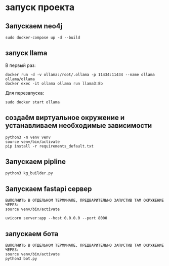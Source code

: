 # запуск проекта

## Запускаем neo4j
    sudo docker-compose up -d --build

## запуск llama 

В первый раз:  

    docker run -d -v ollama:/root/.ollama -p 11434:11434 --name ollama ollama/ollama  
    docker exec -it ollama ollama run llama3:8b  

Для перезапуска:

    sudo docker start ollama

## создаём виртуальное окружение и устанавливаем необходимые зависимости
    
    python3 -m venv venv
    source venv/bin/activate
    pip install -r requirements_default.txt

## Запускаем pipline
    python3 kg_builder.py

## Запускаем fastapi сервер 

    ВЫПОЛНИТЬ В ОТДЕЛЬНОМ ТЕРМИНАЛЕ, ПРЕДВАРИТЕЛЬНО ЗАПУСТИВ ТАМ ОКРУЖЕНИЕ ЧЕРЕЗ:
    source venv/bin/activate

    uvicorn server:app --host 0.0.0.0 --port 8000

## запускаем бота
    
    ВЫПОЛНИТЬ В ОТДЕЛЬНОМ ТЕРМИНАЛЕ, ПРЕДВАРИТЕЛЬНО ЗАПУСТИВ ТАМ ОКРУЖЕНИЕ ЧЕРЕЗ:
    source venv/bin/activate
    python3 bot.py
